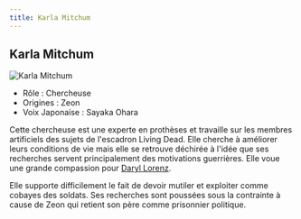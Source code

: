```yaml
---
title: Karla Mitchum
---
```


Karla Mitchum
-------------


![Karla Mitchum](/images/stories/saga/thunderbolt/persos/karla-mitchum.png)


* Rôle : Chercheuse
* Origines : Zeon
* Voix Japonaise : Sayaka Ohara


Cette chercheuse est une experte en prothèses et travaille sur les membres artificiels des sujets de l'escadron Living Dead. Elle cherche à améliorer leurs conditions de vie mais elle se retrouve déchirée à l'idée que ses recherches servent principalement des motivations guerrières. Elle voue une grande compassion pour [Daryl Lorenz](uc/thunderbolt/daryl-lorenz.html). 


Elle supporte difficilement le fait de devoir mutiler et exploiter comme cobayes des soldats. Ses recherches sont poussées sous la contrainte à cause de Zeon qui retient son père comme prisonnier politique. 

